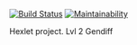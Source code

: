 [![Build Status](https://travis-ci.org/travis-ci/travis-web.svg?branch=master)](https://travis-ci.org/travis-ci/travis-web) [![Maintainability](https://api.codeclimate.com/v1/badges/6fb07bb7d622bd250398/maintainability)](https://codeclimate.com/github/DmitryPavlenko/project-lvl2-s281/maintainability)

Hexlet project. Lvl 2
Gendiff